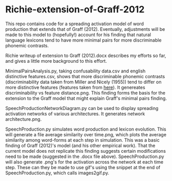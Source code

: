 Richie-extension-of-Graff-2012
==============================

This repo contains code for a spreading activation model of word production that extends that of Graff (2012). Eventually, adjustments will be made to this model to (hopefully!) account for his finding that natural language lexicons tend to have more minimal pairs for more discriminable phonemic contrasts.

Richie writeup of extension to Graff (2012).docx describes my efforts so far, and gives a little more background to this effort.

MinimalPairsAnalysis.py, taking confusability data.csv and english distinctive features.csv, shows that more discriminable phonemic contrasts (discriminability data taken from Miller and Nicely (1955)) tend to differ on more distinctive features (features taken from [here](http://clas.mq.edu.au/speech/phonetics/phonology/features/)). It genereates discriminability vs feature distance.png. This finding forms the basis for the extension to the Graff model that might explain Graff's minimal pairs finding.

SpeechProductionNetworkDiagram.py can be used to display spreading activation networks of various architectures. It generates network architecture.png.

SpeechProduction.py simulates word production and lexicon evolution. This will generate a file average similarity over time.png, which plots the average similarity among word-forms at each step in simulation. This was a basic finding of Graff (2012)'s model (and his other empirical work). That the current model does not replicate this finding suggests certain modifications need to be made (suggested in the .docx file above). SpeechProduction.py will also generate .png's for the activation across the network at each time step. These can they be made to use gif's using the snippet at the end of SpeechProduction.py, which calls images2gif.py.
